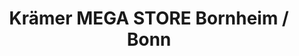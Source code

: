---
title: "Krämer MEGA STORE Bornheim / Bonn"
url: /bornheim/kraemer-mega-store-bornheim-bonn/
shop: Sport
---